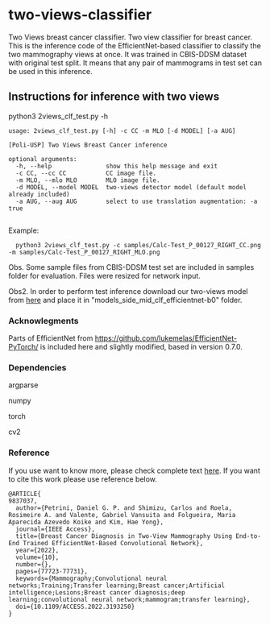 # two-views-classifier
Two Views breast cancer classifier. Two view classifier for breast cancer. This is the inference code of the EfficientNet-based classifier to classify the two mammography views at once. It was trained in CBIS-DDSM dataset with original test split. It means that any pair of mammograms in test set can be used in this inference.

## Instructions for inference with two views

python3 2views_clf_test.py -h

```
usage: 2views_clf_test.py [-h] -c CC -m MLO [-d MODEL] [-a AUG]

[Poli-USP] Two Views Breast Cancer inference

optional arguments:
  -h, --help               show this help message and exit
  -c CC, --cc CC           CC image file.
  -m MLO, --mlo MLO        MLO image file.
  -d MODEL, --model MODEL  two-views detector model (default model already included)
  -a AUG, --aug AUG        select to use translation augmentation: -a true
  
```

  Example:
```
  python3 2views_clf_test.py -c samples/Calc-Test_P_00127_RIGHT_CC.png -m samples/Calc-Test_P_00127_RIGHT_MLO.png
```
Obs. Some sample files from CBIS-DDSM test set are included in samples folder for evaluation. Files were resized for network input.

Obs2. In order to perform test inference download our two-views model from [here](https://drive.google.com/file/d/1mOicNn1lCtXxXb2ficPmWFOnR4HM5c5M/view?usp=sharing) and place it in "models_side_mid_clf_efficientnet-b0" folder.

### Acknowlegments
Parts of EfficientNet from https://github.com/lukemelas/EfficientNet-PyTorch/ is included here and slightly modified, based in version 0.7.0.

### Dependencies
argparse

numpy

torch

cv2


### Reference
If you use want to know more, please check complete text [here](https://ieeexplore.ieee.org/document/9837037). If you want to cite this work please use reference below.

```
@ARTICLE{
9837037,
  author={Petrini, Daniel G. P. and Shimizu, Carlos and Roela, Rosimeire A. and Valente, Gabriel Vansuita and Folgueira, Maria Aparecida Azevedo Koike and Kim, Hae Yong},
  journal={IEEE Access}, 
  title={Breast Cancer Diagnosis in Two-View Mammography Using End-to-End Trained EfficientNet-Based Convolutional Network}, 
  year={2022},
  volume={10},
  number={},
  pages={77723-77731},
  keywords={Mammography;Convolutional neural networks;Training;Transfer learning;Breast cancer;Artificial intelligence;Lesions;Breast cancer diagnosis;deep learning;convolutional neural network;mammogram;transfer learning},
  doi={10.1109/ACCESS.2022.3193250}
}


```
